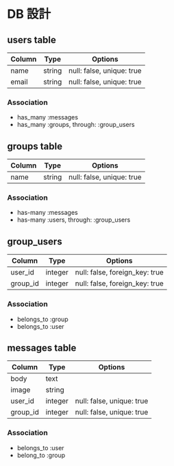 # DB 設計

## users table

|Column|Type|Options|
|------|----|-------|
|name|string|null: false, unique: true|
|email|string|null: false, unique: true|

### Association
- has_many :messages
- has_many :groups, through: :group_users

## groups table

|Column|Type|Options|
|------|----|-------|
|name|string|null: false, unique: true|

### Association
- has-many :messages
- has-many :users, through: :group_users

## group_users

|Column|Type|Options|
|------|----|-------|
|user_id|integer|null: false, foreign_key: true|
|group_id|integer|null: false, foreign_key: true|

### Association
- belongs_to :group
- belongs_to :user

## messages table

|Column|Type|Options|
|------|----|-------|
|body|text||
|image|string||
|user_id|integer|null: false, unique: true|
|group_id|integer|null: false, unique: true|

### Association
- belongs_to :user
- belong_to :group






